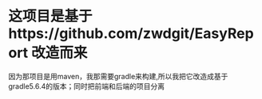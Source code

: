 # 这项目是基于https://github.com/zwdgit/EasyReport  改造而来
因为那项目是用maven，我那需要gradle来构建,所以我把它改造成基于gradle5.6.4的版本；同时把前端和后端的项目分离
